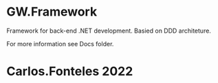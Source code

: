 # GW.Framework
Framework for back-end .NET development. Basied on DDD architeture.

For more information see Docs folder.

# Carlos.Fonteles 2022
